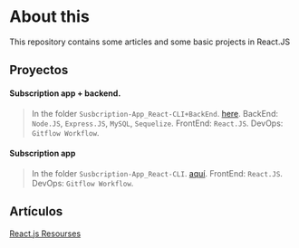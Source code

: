 # About this

This repository contains some articles and some basic projects in React.JS

## Proyectos

#### Subscription app + backend.

> In the folder `Susbcription-App_React-CLI+BackEnd`. [here](./Susbcription-App_React-CLI+BackEnd).
> BackEnd: `Node.JS`, `Express.JS`, `MySQL`, `Sequelize`.
> FrontEnd: `React.JS`.
> DevOps: `Gitflow Workflow`.

#### Subscription app

> In the folder `Susbcription-App_React-CLI`. [aquí](./Susbcription-App_React-CLI).
> FrontEnd: `React.JS`.
> DevOps: `Gitflow Workflow`.

## Artículos

[React.js Resourses](./React.js%20Resourses.md)